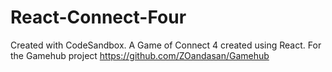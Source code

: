 # React-Connect-Four
Created with CodeSandbox. A Game of Connect 4 created using React. For the Gamehub project https://github.com/ZOandasan/Gamehub

